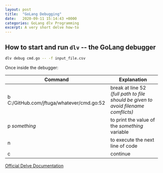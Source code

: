 ```yaml
---
layout: post
title:  "GoLang Debugging"
date:   2020-09-11 15:14:43 +0000
categories: GoLang dlv Programming
excerpt: A very short delve how-to
---
```


## How to start and run `dlv` -- the GoLang debugger

```sh
dlv debug cmd.go -- -f input_file.csv
```

Once inside the debugger:

Command | Explanation
--------|------------
b C:/GitHub.com/jftuga/whatever/cmd.go:52 | break at line 52 *(full path to file should be given to avoid filename comflicts)*
p *something* | to print the value of the *something* variable
n | to execute the next line of code
c | continue

[Official Delve Documentation](https://github.com/go-delve/delve/blob/master/Documentation/usage/dlv.md)
